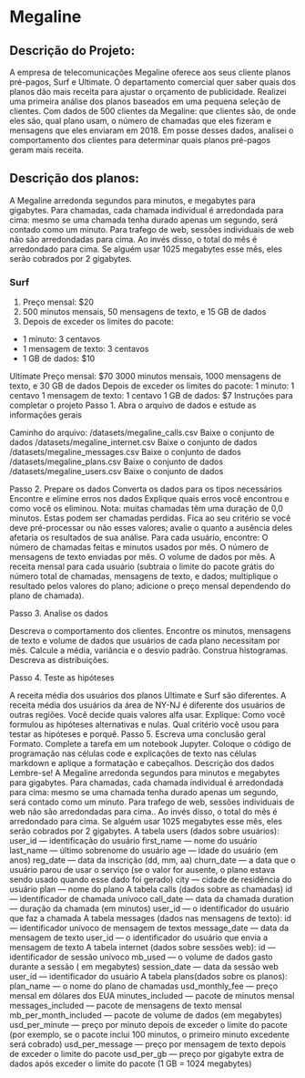 # Megaline

## Descrição do Projeto:

A empresa de telecomunicações Megaline oferece aos seus cliente planos pré-pagos, Surf e Ultimate. O departamento comercial quer saber quais dos planos dão mais receita para ajustar o orçamento de publicidade.
Realizei uma primeira análise dos planos baseados em uma pequena seleção de clientes. Com dados de 500 clientes da Megaline: que clientes são, de onde eles são, qual plano usam, o número de chamadas que eles fizeram e mensagens que eles enviaram em 2018. Em posse desses dados, analisei o comportamento dos clientes para determinar quais planos pré-pagos geram mais receita.

## Descrição dos planos:
A Megaline arredonda segundos para minutos, e megabytes para gigabytes. Para chamadas, cada chamada individual é arredondada para cima: mesmo se uma chamada tenha durado apenas um segundo, será contado como um minuto. Para trafego de web, sessões individuais de web não são arredondadas para cima. Ao invés disso, o total do mês é arredondado para cima. Se alguém usar 1025 megabytes esse mês, eles serão cobrados por 2 gigabytes.

### Surf
1. Preço mensal: $20
2. 500 minutos mensais, 50 mensagens de texto, e 15 GB de dados
3. Depois de exceder os limites do pacote:
  * 1 minuto: 3 centavos
  * 1 mensagem de texto: 3 centavos
  * 1 GB de dados: $10

Ultimate
Preço mensal: $70
3000 minutos mensais, 1000 mensagens de texto, e 30 GB de dados
Depois de exceder os limites do pacote:
1 minuto: 1 centavo
1 mensagem de texto: 1 centavo
1 GB de dados: $7
Instruções para completar o projeto
Passo 1. Abra o arquivo de dados e estude as informações gerais

Caminho do arquivo:
/datasets/megaline_calls.csv Baixe o conjunto de dados
/datasets/megaline_internet.csv Baixe o conjunto de dados
/datasets/megaline_messages.csv Baixe o conjunto de dados
/datasets/megaline_plans.csv Baixe o conjunto de dados
/datasets/megaline_users.csv Baixe o conjunto de dados

Passo 2. Prepare os dados
Converta os dados para os tipos necessários
Encontre e elimine erros nos dados
Explique quais erros você encontrou e como você os eliminou. Nota: muitas chamadas têm uma duração de 0,0 minutos. Estas podem ser chamadas perdidas. Fica ao seu critério se você deve pré-processar ou não esses valores; avalie o quanto a ausência deles afetaria os resultados de sua análise.
Para cada usuário, encontre:
O número de chamadas feitas e minutos usados por mês.
O número de mensagens de texto enviadas por mês.
O volume de dados por mês.
A receita mensal para cada usuário (subtraia o limite do pacote grátis do número total de chamadas, mensagens de texto, e dados; multiplique o resultado pelos valores do plano; adicione o preço mensal dependendo do plano de chamada).

Passo 3. Analise os dados

Descreva o comportamento dos clientes. Encontre os minutos, mensagens de texto e volume de dados que usuários de cada plano necessitam por mês. Calcule a média, variância e o desvio padrão. Construa histogramas. Descreva as distribuições.

Passo 4. Teste as hipóteses

A receita média dos usuários dos planos Ultimate e Surf são diferentes.
A receita média dos usuários da área de NY-NJ é diferente dos usuários de outras regiões.
Você decide quais valores alfa usar.
Explique:
Como você formulou as hipóteses alternativas e nulas.
Qual critério você usou para testar as hipóteses e porquê.
Passo 5. Escreva uma conclusão geral
Formato. Complete a tarefa em um notebook Jupyter. Coloque o código de programação nas células code e explicações de texto nas células markdown e aplique a formatação e cabeçalhos.
Descrição dos dados
Lembre-se! A Megaline arredonda segundos para minutos e megabytes para gigabytes. Para chamadas, cada chamada individual é arredondada para cima: mesmo se uma chamada tenha durado apenas um segundo, será contado como um minuto. Para trafego de web, sessões individuais de web não são arredondadas para cima.. Ao invés disso, o total do mês é arredondado para cima. Se alguém usar 1025 megabytes esse mês, eles serão cobrados por 2 gigabytes.
A tabela users (dados sobre usuários):
user_id — identificação do usuário
first_name — nome do usuário
last_name — último sobrenome do usuário
age — idade do usuário (em anos)
reg_date — data da inscrição (dd, mm, aa)
churn_date — a data que o usuário parou de usar o serviço (se o valor for ausente, o plano estava sendo usado quando esse dado foi gerado)
city — cidade de residência do usuário
plan — nome do plano
A tabela calls (dados sobre as chamadas)
id — identificador de chamada unívoco
call_date — data da chamada
duration — duração da chamada (em minutos)
user_id — o identificador do usuário que faz a chamada
A tabela messages (dados nas mensagens de texto):
id — identificador unívoco de mensagem de textos
message_date — data da mensagem de texto
user_id — o identificador do usuário que envia a mensagem de texto
A tabela internet (dados sobre sessões web):
id — identificador de sessão unívoco
mb_used — o volume de dados gasto durante a sessão ( em megabytes)
session_date — data da sessão web
user_id — identificador do usuário
A tabela plans(dados sobre os planos):
plan_name — o nome do plano de chamadas
usd_monthly_fee — preço mensal em dólares dos EUA
minutes_included — pacote de minutos mensal
messages_included — pacote de mensagens de texto mensal
mb_per_month_included — pacote de volume de dados (em megabytes)
usd_per_minute — preço por minuto depois de exceder o limite do pacote (por exemplo, se o pacote inclui 100 minutos, o primeiro minuto excedente será cobrado)
usd_per_message — preço por mensagem de texto depois de exceder o limite do pacote
usd_per_gb — preço por gigabyte extra de dados após exceder o limite do pacote (1 GB = 1024 megabytes)

